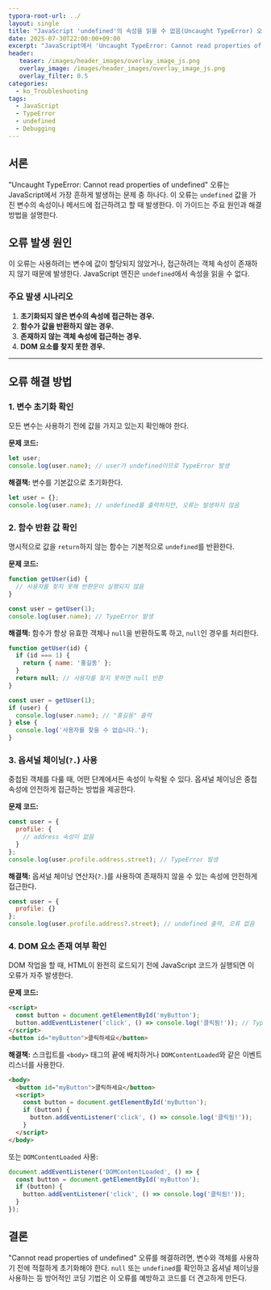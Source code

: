```yaml
---
typora-root-url: ../
layout: single
title: "JavaScript 'undefined'의 속성을 읽을 수 없음(Uncaught TypeError) 오류 해결 방법"
date: 2025-07-30T22:00:00+09:00
excerpt: "JavaScript에서 'Uncaught TypeError: Cannot read properties of undefined' 오류가 발생하는 원인을 파악하고, 효과적인 해결 방법을 알아봅니다."
header:
   teaser: /images/header_images/overlay_image_js.png
   overlay_image: /images/header_images/overlay_image_js.png
   overlay_filter: 0.5
categories:
  - ko_Troubleshooting
tags:
  - JavaScript
  - TypeError
  - undefined
  - Debugging
---
```


## 서론

"Uncaught TypeError: Cannot read properties of undefined" 오류는 JavaScript에서 가장 흔하게 발생하는 문제 중 하나다. 이 오류는 `undefined` 값을 가진 변수의 속성이나 메서드에 접근하려고 할 때 발생한다. 이 가이드는 주요 원인과 해결 방법을 설명한다.

## 오류 발생 원인

이 오류는 사용하려는 변수에 값이 할당되지 않았거나, 접근하려는 객체 속성이 존재하지 않기 때문에 발생한다. JavaScript 엔진은 `undefined`에서 속성을 읽을 수 없다.

### 주요 발생 시나리오

1.  **초기화되지 않은 변수의 속성에 접근하는 경우.**
2.  **함수가 값을 반환하지 않는 경우.**
3.  **존재하지 않는 객체 속성에 접근하는 경우.**
4.  **DOM 요소를 찾지 못한 경우.**

---

## 오류 해결 방법

### 1. 변수 초기화 확인

모든 변수는 사용하기 전에 값을 가지고 있는지 확인해야 한다.

**문제 코드:**
```javascript
let user;
console.log(user.name); // user가 undefined이므로 TypeError 발생
```

**해결책:**
변수를 기본값으로 초기화한다.

```javascript
let user = {};
console.log(user.name); // undefined를 출력하지만, 오류는 발생하지 않음
```

### 2. 함수 반환 값 확인

명시적으로 값을 `return`하지 않는 함수는 기본적으로 `undefined`를 반환한다.

**문제 코드:**
```javascript
function getUser(id) {
  // 사용자를 찾지 못해 반환문이 실행되지 않음
}

const user = getUser(1);
console.log(user.name); // TypeError 발생
```

**해결책:**
함수가 항상 유효한 객체나 `null`을 반환하도록 하고, `null`인 경우를 처리한다.

```javascript
function getUser(id) {
  if (id === 1) {
    return { name: '홍길동' };
  }
  return null; // 사용자를 찾지 못하면 null 반환
}

const user = getUser(1);
if (user) {
  console.log(user.name); // "홍길동" 출력
} else {
  console.log('사용자를 찾을 수 없습니다.');
}
```

### 3. 옵셔널 체이닝(`?.`) 사용

중첩된 객체를 다룰 때, 어떤 단계에서든 속성이 누락될 수 있다. 옵셔널 체이닝은 중첩 속성에 안전하게 접근하는 방법을 제공한다.

**문제 코드:**
```javascript
const user = {
  profile: {
    // address 속성이 없음
  }
};
console.log(user.profile.address.street); // TypeError 발생
```

**해결책:**
옵셔널 체이닝 연산자(`?.`)를 사용하여 존재하지 않을 수 있는 속성에 안전하게 접근한다.

```javascript
const user = {
  profile: {}
};
console.log(user.profile.address?.street); // undefined 출력, 오류 없음
```

### 4. DOM 요소 존재 여부 확인

DOM 작업을 할 때, HTML이 완전히 로드되기 전에 JavaScript 코드가 실행되면 이 오류가 자주 발생한다.

**문제 코드:**
```html
<script>
  const button = document.getElementById('myButton');
  button.addEventListener('click', () => console.log('클릭됨!')); // TypeError 발생
</script>
<button id="myButton">클릭하세요</button>
```

**해결책:**
스크립트를 `<body>` 태그의 끝에 배치하거나 `DOMContentLoaded`와 같은 이벤트 리스너를 사용한다.

```html
<body>
  <button id="myButton">클릭하세요</button>
  <script>
    const button = document.getElementById('myButton');
    if (button) {
      button.addEventListener('click', () => console.log('클릭됨!'));
    }
  </script>
</body>
```

또는 `DOMContentLoaded` 사용:
```javascript
document.addEventListener('DOMContentLoaded', () => {
  const button = document.getElementById('myButton');
  if (button) {
    button.addEventListener('click', () => console.log('클릭됨!'));
  }
});
```

## 결론

"Cannot read properties of undefined" 오류를 해결하려면, 변수와 객체를 사용하기 전에 적절하게 초기화해야 한다. `null` 또는 `undefined`를 확인하고 옵셔널 체이닝을 사용하는 등 방어적인 코딩 기법은 이 오류를 예방하고 코드를 더 견고하게 만든다.
